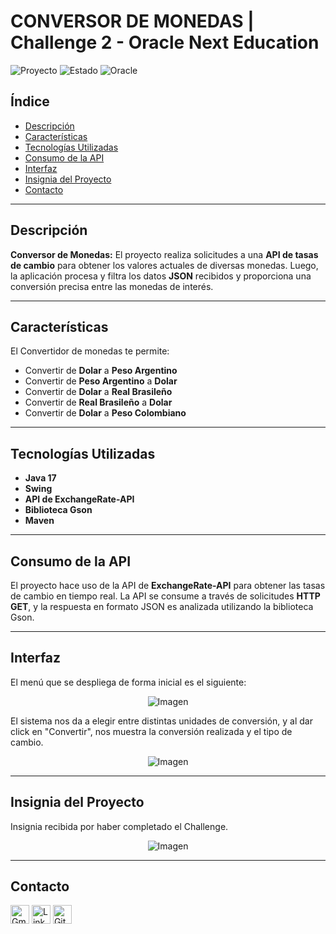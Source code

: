# **CONVERSOR DE MONEDAS | Challenge 2 - Oracle Next Education**

![Proyecto](https://img.shields.io/badge/version-1.0-blue) ![Estado](https://img.shields.io/badge/status-terminado-brightgreen) ![Oracle](https://img.shields.io/badge/oracle-latura%20latam-orange)

## **Índice**

- [Descripción](#descripción)
- [Características](#características)
- [Tecnologías Utilizadas](#tecnologías-utilizadas)
- [Consumo de la API](#consumo-de-la-api)
- [Interfaz](#interfaz)
- [Insignia del Proyecto](#insignia-del-proyecto)
- [Contacto](#contacto)

---

## **Descripción**

**Conversor de Monedas:** El proyecto realiza solicitudes a una **API de tasas de cambio** para obtener los valores actuales de diversas monedas. Luego, la aplicación procesa y filtra los datos **JSON** recibidos y proporciona una conversión precisa entre las monedas de interés.

---

## **Características**

El Convertidor de monedas te permite:

- Convertir de **Dolar** a **Peso Argentino**
- Convertir de **Peso Argentino** a **Dolar**
- Convertir de **Dolar** a **Real Brasileño**
- Convertir de **Real Brasileño** a **Dolar**
- Convertir de **Dolar** a **Peso Colombiano**

---

## **Tecnologías Utilizadas**

- **Java 17**
- **Swing**
- **API de ExchangeRate-API**
- **Biblioteca Gson**
- **Maven**

---

## **Consumo de la API**

El proyecto hace uso de la API de **ExchangeRate-API** para obtener las tasas de cambio en tiempo real. La API se consume a través de solicitudes **HTTP GET**, y la respuesta en formato JSON es analizada utilizando la biblioteca Gson.

---

## **Interfaz**

El menú que se despliega de forma inicial es el siguiente:

<p align="center">
  <img src="https://github.com/user-attachments/assets/505c836d-bf9f-4608-b76a-951ab4562040" alt="Imagen" />
</p>

El sistema nos da a elegir entre distintas unidades de conversión, y al dar click en "Convertir", nos muestra la conversión realizada y el tipo de cambio.

<p align="center">
  <img src="https://github.com/user-attachments/assets/7775dfc6-139a-4d8e-aca4-e7379d7e17d2" alt="Imagen" />
</p>

---

## **Insignia del Proyecto**

Insignia recibida por haber completado el Challenge.

<p align="center">
  <img src="https://github.com/user-attachments/assets/13b12a84-df2a-4c51-ba38-5f09641fc911" alt="Imagen" />
</p>

---

## **Contacto**

<a href="mailto:lisbeth2536@gmail.com"><img src="https://img.icons8.com/fluency/48/000000/gmail.png" alt="Gmail" width="30" height="30"/></a>
<a href="https://www.linkedin.com/in/lisbeth-callata-churata/" target="_blank"><img src="https://cdn1.iconfinder.com/data/icons/logotypes/32/circle-linkedin-512.png" alt="LinkedIn" width="30" height="30"/></a>
<a href="https://github.com/lisbeth-callata" target="_blank"><img src="https://cdn-icons-png.flaticon.com/512/25/25231.png" alt="GitHub" width="30" height="30"/></a>
